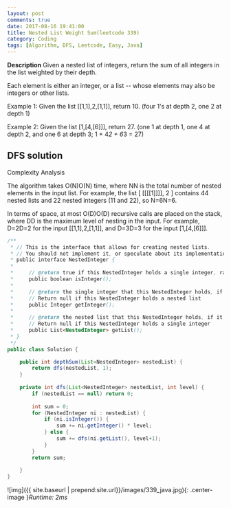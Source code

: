 ```yaml
---
layout: post
comments: true
date: 2017-08-16 19:41:00
title: Nested List Weight Sum(leetcode 339)
category: Coding
tags: [Algorithm, DFS, Leetcode, Easy, Java]
---
```


**Description**
Given a nested list of integers, return the sum of all integers in the list weighted by their depth.

Each element is either an integer, or a list -- whose elements may also be integers or other lists.

Example 1:
Given the list [[1,1],2,[1,1]], return 10. (four 1's at depth 2, one 2 at depth 1)

Example 2:
Given the list [1,[4,[6]]], return 27. (one 1 at depth 1, one 4 at depth 2, and one 6 at depth 3; 1 + 4*2 + 6*3 = 27)


## DFS solution
Complexity Analysis

The algorithm takes O(N)O(N) time, where NN is the total number of nested elements in the input list. For example, the list [ [[[[1]]]], 2 ] contains 44 nested lists and 22 nested integers (11 and 22), so N=6N=6.

In terms of space, at most O(D)O(D) recursive calls are placed on the stack, where DD is the maximum level of nesting in the input. For example, D=2D=2 for the input [[1,1],2,[1,1]], and D=3D=3 for the input [1,[4,[6]]].
```java
/**
 * // This is the interface that allows for creating nested lists.
 * // You should not implement it, or speculate about its implementation
 * public interface NestedInteger {
 *
 *     // @return true if this NestedInteger holds a single integer, rather than a nested list.
 *     public boolean isInteger();
 *
 *     // @return the single integer that this NestedInteger holds, if it holds a single integer
 *     // Return null if this NestedInteger holds a nested list
 *     public Integer getInteger();
 *
 *     // @return the nested list that this NestedInteger holds, if it holds a nested list
 *     // Return null if this NestedInteger holds a single integer
 *     public List<NestedInteger> getList();
 * }
 */
public class Solution {

    public int depthSum(List<NestedInteger> nestedList) {
        return dfs(nestedList, 1);
    }
    
    private int dfs(List<NestedInteger> nestedList, int level) {
        if (nestedList == null) return 0;
        
        int sum = 0;
        for (NestedInteger ni : nestedList) {
            if (ni.isInteger()) {
                sum += ni.getInteger() * level;
            } else {
                sum += dfs(ni.getList(), level+1);
            }
        }
        return sum;
        
    }
}
```
![img]({{ site.baseurl | prepend:site.url}}/images/339_java.jpg){: .center-image }*Runtime: 2ms*

